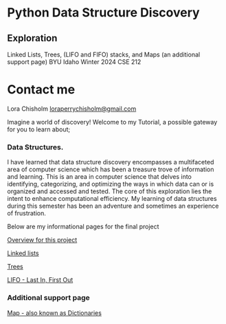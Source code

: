 # Python Data Structure Discovery

## Exploration

Linked Lists, Trees, (LIFO and FIFO) stacks, and Maps (an additional support page)
BYU Idaho Winter 2024
CSE 212

# Contact me

Lora Chisholm
loraperrychisholm@gmail.com

Imagine a world of discovery!
Welcome to my Tutorial, a possible gateway for you to learn about;

### Data Structures.

I have learned that data structure discovery encompasses a multifaceted area of computer science which has been a treasure trove of information and learning. This is an area in computer science that delves into identifying, categorizing, and optimizing the ways in which data can or is organized and accessed and tested. The core of this exploration lies the intent to enhance computational efficiency. My learning of data structures during this semester has been an adventure and sometimes an experience of frustration.

Below are my informational pages for the final project

[Overview for this project](https://github.com/lachisholm/Data_Structure_Discovery/blob/main/Overview.md)

[Linked lists](https://github.com/lachisholm/Data_Structure_Discovery/blob/main/Links.md)

[Trees](https://github.com/lachisholm/Data_Structure_Discovery/blob/main/Trees.md)

[LIFO - Last In, First Out](https://github.com/lachisholm/Data_Structure_Discovery/blob/main/LIFO.md)

### Additional support page

[Map - also known as Dictionaries](https://github.com/lachisholm/Data_Structure_Discovery/blob/main/Maps.md)
